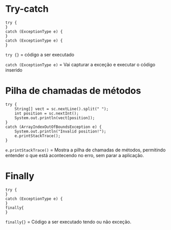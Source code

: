 # Try-catch
```
try {
}
catch (ExceptionType e) {
}
catch (ExceptionType e) {
}
```
`try {}` = código a ser executado

`catch (ExceptionType e)` = Vai capturar a exceção e executar o código inserido

# Pilha de chamadas de métodos
```
try {
    String[] vect = sc.nextLine().split(" ");
    int position = sc.nextInt();
    System.out.println(vect[position]);
}
catch (ArrayIndexOutOfBoundsException e) {
    System.out.println("Invalid position!");
    e.printStackTrace();
}
```
`e.printStackTrace()` = Mostra a pilha de chamadas de métodos, permitindo entender o que está acontecendo no erro, sem parar a aplicação.

# Finally
```
try {
}
catch (ExceptionType e) {
}
finally{
}
```
`finally{}` = Código a ser executado tendo ou não exceção.